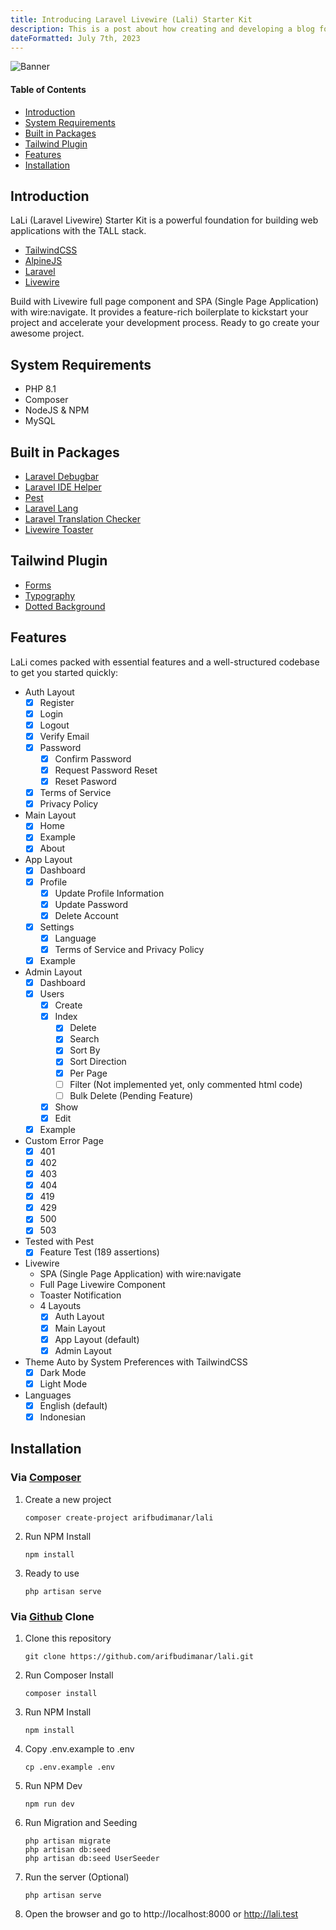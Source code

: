```yaml
---
title: Introducing Laravel Livewire (Lali) Starter Kit
description: This is a post about how creating and developing a blog for yourself can be beneficial and how building your audience is important.
dateFormatted: July 7th, 2023
---
```


![Banner](https://github.com/arifbudimanar/lali/raw/main/screenshot/Lali.png)

#### Table of Contents

- [Introduction](#introduction)
- [System Requirements](#system-requirements)
- [Built in Packages](#built-in-packages)
- [Tailwind Plugin](#tailwind-plugin)
- [Features](#features)
- [Installation](#installation)

## Introduction

LaLi (Laravel Livewire) Starter Kit is a powerful foundation for building web applications with the TALL stack.

- [TailwindCSS](https://tailwindcss.com/)
- [AlpineJS](https://alpinejs.dev/)
- [Laravel](https://laravel.com/)
- [Livewire](https://livewire.laravel.com/)

Build with Livewire full page component and SPA (Single Page Application) with wire:navigate. It provides a feature-rich boilerplate to kickstart your project and accelerate your development process. Ready to go create your awesome project.

## System Requirements

- PHP 8.1
- Composer
- NodeJS & NPM
- MySQL

## Built in Packages

- [Laravel Debugbar](https://github.com/barryvdh/laravel-debugbar)
- [Laravel IDE Helper](https://github.com/barryvdh/laravel-ide-helper)
- [Pest](https://pestphp.com/)
- [Laravel Lang](https://github.com/Laravel-Lang/lang)
- [Laravel Translation Checker](https://github.com/LarsWiegers/laravel-translations-checker)
- [Livewire Toaster](https://github.com/masmerise/livewire-toaster)

## Tailwind Plugin

- [Forms](https://github.com/tailwindlabs/tailwindcss-forms)
- [Typography](https://tailwindcss.com/docs/typography-plugin)
- [Dotted Background](https://github.com/hiimnit/tailwindcss-dotted-background)

## Features

LaLi comes packed with essential features and a well-structured codebase to get you started quickly:

- Auth Layout
  - [x] Register
  - [x] Login
  - [x] Logout
  - [x] Verify Email
  - [x] Password
    - [x] Confirm Password
    - [x] Request Password Reset
    - [x] Reset Pasword
  - [x] Terms of Service
  - [x] Privacy Policy
- Main Layout
  - [x] Home
  - [x] Example
  - [x] About
- App Layout
  - [x] Dashboard
  - [x] Profile
    - [x] Update Profile Information
    - [x] Update Password
    - [x] Delete Account
  - [x] Settings
    - [x] Language
    - [x] Terms of Service and Privacy Policy
  - [x] Example
- Admin Layout
  - [x] Dashboard
  - [x] Users
    - [x] Create
    - [x] Index
      - [x] Delete
      - [x] Search
      - [x] Sort By
      - [x] Sort Direction
      - [x] Per Page
      - [ ] Filter (Not implemented yet, only commented html code)
      - [ ] Bulk Delete (Pending Feature)
    - [x] Show
    - [x] Edit
  - [x] Example
- Custom Error Page
  - [x] 401
  - [x] 402
  - [x] 403
  - [x] 404
  - [x] 419
  - [x] 429
  - [x] 500
  - [x] 503
- Tested with Pest
  - [x] Feature Test (189 assertions)
- Livewire
  - SPA (Single Page Application) with wire:navigate
  - Full Page Livewire Component
  - Toaster Notification
  - 4 Layouts
    - [x] Auth Layout
    - [x] Main Layout
    - [x] App Layout (default)
    - [x] Admin Layout
- Theme Auto by System Preferences with TailwindCSS
  - [x] Dark Mode
  - [x] Light Mode
- Languages
  - [x] English (default)
  - [x] Indonesian

## Installation

### Via [Composer](https://packagist.org/packages/arifbudimanar/lali)

1. Create a new project
   ```
   composer create-project arifbudimanar/lali
   ```
2. Run NPM Install
   ```
   npm install
   ```
3. Ready to use
   ```
   php artisan serve
   ```

### Via [Github](https://github.com/arifbudimanar/lali) Clone

1. Clone this repository
   ```
   git clone https://github.com/arifbudimanar/lali.git
   ```
2. Run Composer Install
   ```
   composer install
   ```
3. Run NPM Install
   ```
   npm install
   ```
4. Copy .env.example to .env
   ```
   cp .env.example .env
   ```
5. Run NPM Dev
   ```
   npm run dev
   ```
6. Run Migration and Seeding
   ```
   php artisan migrate
   php artisan db:seed
   php artisan db:seed UserSeeder
   ```
7. Run the server (Optional)
   ```
   php artisan serve
   ```
8. Open the browser and go to http://localhost:8000 or http://lali.test
